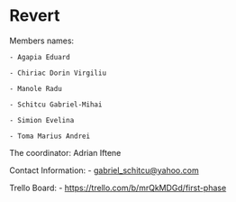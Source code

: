 # Revert

Members names:

	- Agapia Eduard
	
	- Chiriac Dorin Virgiliu
	
	- Manole Radu
	
	- Schitcu Gabriel-Mihai
	
	- Simion Evelina
	
	- Toma Marius Andrei

The coordinator: Adrian Iftene

Contact Information:
	- gabriel_schitcu@yahoo.com
	
Trello Board:
	- https://trello.com/b/mrQkMDGd/first-phase
